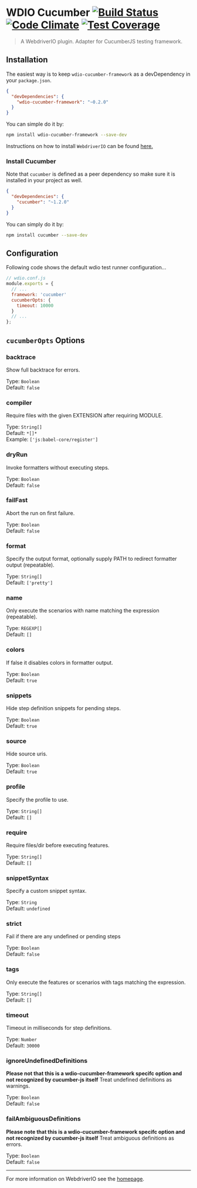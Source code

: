 WDIO Cucumber [![Build Status](https://travis-ci.org/webdriverio/wdio-cucumber-framework.svg?branch=master)](https://travis-ci.org/webdriverio/wdio-cucumber-framework) [![Code Climate](https://codeclimate.com/github/webdriverio/wdio-cucumber-framework/badges/gpa.svg)](https://codeclimate.com/github/webdriverio/wdio-cucumber-framework) [![Test Coverage](https://codeclimate.com/github/webdriverio/wdio-cucumber-framework/badges/coverage.svg)](https://codeclimate.com/github/webdriverio/wdio-cucumber-framework/coverage)
==========

> A WebdriverIO plugin. Adapter for CucumberJS testing framework.

## Installation

The easiest way is to keep `wdio-cucumber-framework` as a devDependency in your `package.json`.

```json
{
  "devDependencies": {
    "wdio-cucumber-framework": "~0.2.0"
  }
}
```

You can simple do it by:

```bash
npm install wdio-cucumber-framework --save-dev
```

Instructions on how to install `WebdriverIO` can be found [here.](http://webdriver.io/guide/getstarted/install.html)

### Install Cucumber

Note that `cucumber` is defined as a peer dependency so make sure it is installed in your project as well.

```json
{
  "devDependencies": {
    "cucumber": "~1.2.0"
  }
}
```

You can simply do it by:

```bash
npm install cucumber --save-dev
```

## Configuration

Following code shows the default wdio test runner configuration...

```js
// wdio.conf.js
module.exports = {
  // ...
  framework: 'cucumber'
  cucumberOpts: {
    timeout: 10000
  }
  // ...
};
```

## `cucumberOpts` Options

### backtrace
Show full backtrace for errors.

Type: `Boolean`<br>
Default: `false`

### compiler
Require files with the given EXTENSION after requiring MODULE.

Type: `String[]`<br>
Default: `*[]*`<br>
Example: `['js:babel-core/register']`

### dryRun
Invoke formatters without executing steps.

Type: `Boolean`<br>
Default: `false`

### failFast
Abort the run on first failure.

Type: `Boolean`<br>
Default: `false`

### format
Specify the output format, optionally supply PATH to redirect formatter output (repeatable).

Type: `String[]`<br>
Default: `['pretty']`

### name
Only execute the scenarios with name matching the expression (repeatable).

Type: `REGEXP[]`<br>
Default: `[]`

### colors
If false it disables colors in formatter output.

Type: `Boolean`<br>
Default: `true`

### snippets
Hide step definition snippets for pending steps.

Type: `Boolean`<br>
Default: `true`

### source
Hide source uris.

Type: `Boolean`<br>
Default: `true`

### profile
Specify the profile to use.

Type: `String[]`<br>
Default: `[]`

### require
Require files/dir before executing features.

Type: `String[]`<br>
Default: `[]`

### snippetSyntax
Specify a custom snippet syntax.

Type: `String`<br>
Default: `undefined`

### strict
Fail if there are any undefined or pending steps

Type: `Boolean`<br>
Default: `false`

### tags
Only execute the features or scenarios with tags matching the expression.

Type: `String[]`<br>
Default: `[]`

### timeout
Timeout in milliseconds for step definitions.

Type: `Number`<br>
Default: `30000`

### ignoreUndefinedDefinitions
**Please not that this is a wdio-cucumber-framework specifc option and not recognized by cucumber-js itself**
Treat undefined definitions as warnings.

Type: `Boolean`<br>
Default: `false`

### failAmbiguousDefinitions
**Please note that this is a wdio-cucumber-framework specifc option and not recognized by cucumber-js itself**
Treat ambiguous definitions as errors.

Type: `Boolean`<br>
Default: `false`

----

For more information on WebdriverIO see the [homepage](http://webdriver.io).
